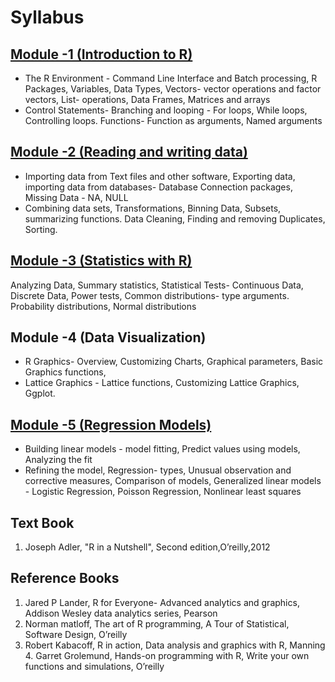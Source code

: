 # Syllabus

## [Module -1 (Introduction to R)](Module_1/README.md)

-   The R Environment - Command Line Interface and Batch processing, R Packages, Variables, Data Types, Vectors- vector operations and factor vectors, List- operations, Data Frames, Matrices and arrays
-   Control Statements- Branching and looping - For loops, While loops, Controlling loops. Functions- Function as arguments, Named arguments

## [Module -2 (Reading and writing data)](Module_2/README.md)

-   Importing data from Text files and other software, Exporting data, importing data from databases- Database Connection packages, Missing Data - NA, NULL
-   Combining data sets, Transformations, Binning Data, Subsets, summarizing functions. Data Cleaning, Finding and removing Duplicates, Sorting.

## [Module -3 (Statistics with R)](Module_3/Module_3.md)

Analyzing Data, Summary statistics, Statistical Tests- Continuous Data, Discrete Data, Power tests, Common distributions- type arguments. Probability distributions, Normal distributions

## Module -4 (Data Visualization)

-   R Graphics- Overview, Customizing Charts, Graphical parameters, Basic Graphics functions,
-   Lattice Graphics - Lattice functions, Customizing Lattice Graphics, Ggplot.

## [Module -5 (Regression Models)](Module_5/README.md)

-   Building linear models - model fitting, Predict values using models, Analyzing the fit
-   Refining the model, Regression- types, Unusual observation and corrective measures, Comparison of models, Generalized linear models - Logistic Regression, Poisson Regression, Nonlinear least squares

## Text Book 
1. Joseph Adler, "R in a Nutshell", Second edition,O’reilly,2012

## Reference Books

1. Jared P Lander, R for Everyone- Advanced analytics and graphics, Addison Wesley data analytics series, Pearson
2. Norman matloff, The art of R programming, A Tour of Statistical, Software Design, O’reilly
3. Robert Kabacoff, R in action, Data analysis and graphics with R, Manning 4. Garret Grolemund, Hands-on programming with R, Write your own functions and simulations, O’reilly
